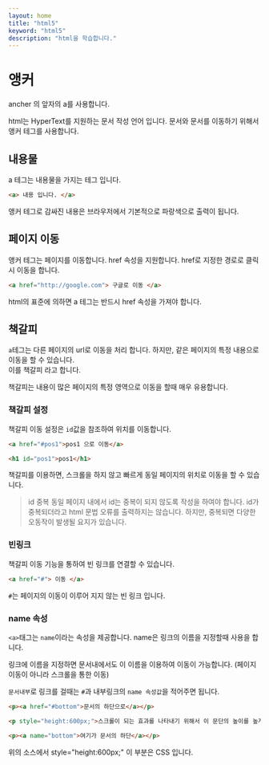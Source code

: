 ```yaml
---
layout: home
title: "html5"
keyword: "html5"
description: "html을 학습합니다."
---
```


# 앵커
ancher 의 앞자의 a를 사용합니다.

html는 HyperText를 지원하는 문서 작성 언어 입니다.
문서와 문서를 이동하기 위해서 앵커 테그를 사용합니다.

## 내용물
a 테그는 내용물을 가지는 테그 입니다.

```html
<a> 내용 입니다. </a>
```

앵커 테그로 감싸진 내용은 브라우저에서 기본적으로 파랑색으로 출력이 됩니다.


## 페이지 이동
앵커 테그는 페이지를 이동합니다. href 속성을 지원합니다.
href로 지정한 경로로 클릭시 이동을 합니다.

```html
<a href="http://google.com"> 구글로 이동 </a>
```

html의 표준에 의하면 a 테그는 반드시 href 속성을 가져야 합니다.


## 책갈피
`a`테그는 다른 페이지의 url로 이동을 처리 합니다. 하지만, 같은 페이지의 특정 내용으로 이동을 할 수 있습니다.  
이를 책갈피 라고 합니다.  

책갈피는 내용이 많은 페이지의 특정 영역으로 이동을 할때 매우 유용합니다.

### 책갈피 설정
책갈피 이동 설정은 `id`값을 참조하여 위치를 이동합니다.

```html
<a href="#pos1">pos1 으로 이동</a>

<h1 id="pos1">pos1</h1>
```

책갈피를 이용하면, 스크롤을 하지 않고 빠르게 동일 페이지의 위치로 이동을 할 수 있습니다.

> id 중복
> 동일 페이지 내에서 id는 중복이 되지 않도록 작성을 하여야 합니다.
> id가 중복되더라고 html 문법 오류를 출력하지는 않습니다. 하지만, 중복되면 다양한 오동작이 발생될 요지가 있습니다.

### 빈링크
책갈피 이동 기능을 통하여 빈 링크를 연결할 수 있습니다.

```html
<a href="#"> 이동 </a>
```

`#`는 페이지의 이동이 이루어 지지 않는 빈 링크 입니다.


### name 속성
`<a>`태그는 `name`이라는 속성을 제공합니다. name은 링크의 이름을 지정할때 사용을 합니다.


링크에 이름을 지정하면 문서내에서도 이 이름을 이용하여 이동이 가능합니다.
(페이지 이동이 아니라 스크롤을 통한 이동)

`문서내부`로 링크를 걸때는 `#`과 내부링크의 `name 속성값`을 적어주면 됩니다.

```html
<p><a href="#bottom">문서의 하단으로</a></p>

<p style="height:600px;">스크롤이 되는 효과를 나타내기 위해서 이 문단의 높이를 높게 지정합니다.</p>

<p><a name="bottom">여기가 문서의 하단</a></p>
```

위의 소스에서 style="height:600px;" 이 부분은 CSS 입니다.